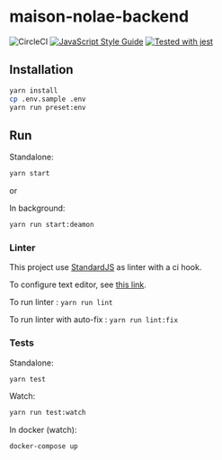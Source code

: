 # maison-nolae-backend

![CircleCI](https://circleci.com/gh/GTSpray/maison-nolae-backend/tree/develop.svg?style=shield "CircleCI")
[![JavaScript Style Guide](https://img.shields.io/badge/code_style-standard-brightgreen.svg)](https://standardjs.com)
[![Tested with jest](https://img.shields.io/badge/tested_with-jest-99424f.svg)](https://github.com/facebook/jest)

## Installation

```bash
yarn install
cp .env.sample .env
yarn run preset:env
```

## Run

Standalone: 

```bash
yarn start
```

or 

In background: 

```bash
yarn run start:deamon
```

### Linter

This project use [StandardJS](https://standardjs.com) as linter with a ci hook.

To configure text editor, see [this link](https://standardjs.com/#are-there-text-editor-plugins).

To run linter : `yarn run lint`

To run linter with auto-fix : `yarn run lint:fix`

### Tests

Standalone: 
```bash
yarn test
```

Watch: 
```bash
yarn run test:watch
```

In docker (watch): 
```bash
docker-compose up
```
